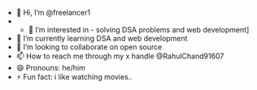 - 👋 Hi, I’m @freelancer1
- - 👀 I’m interested in - solving DSA problems and web development]
- 🌱 I’m currently learning DSA and web development
 - 💞️ I’m looking to collaborate on open source 
- 📫 How to reach me through my x handle @RahulChand91607
- 😄 Pronouns: he/him
- ⚡ Fun fact: i like watching movies..

<!---
freelancer101/freelancer101 is a ✨ special ✨ repository because its `README.md` (this file) appears on your GitHub profile.
You can click the Preview link to take a look at your changes.
--->
